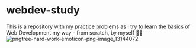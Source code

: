 # webdev-study
This is a repository with my practice problems as I try to learn the basics of Web Development my way - from scratch, by myself 💪🏻
![pngtree-hard-work-emoticon-png-image_13144072](https://github.com/user-attachments/assets/db7f723b-d2ee-4d4f-ad7e-5edb57f0188d)
